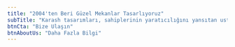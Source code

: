 ```yaml
---
title: "2004'ten Beri Güzel Mekanlar Tasarlıyoruz"
subTitle: "Karash tasarımları, sahiplerinin yaratıcılığını yansıtan ustalık, yenilik ve tasarım hikayeleri anlatır. Ev hikayelerimiz, benzersiz kişilikleri ve çağdaş estetiği sergiler."
btnCta: "Bize Ulaşın"
btnAboutUs: "Daha Fazla Bilgi"
---
```

